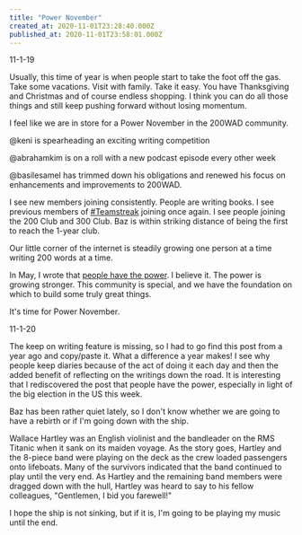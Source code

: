```yaml
---
title: "Power November"
created_at: 2020-11-01T23:28:40.000Z
published_at: 2020-11-01T23:58:01.000Z
---
```

11-1-19

Usually, this time of year is when people start to take the foot off the gas. Take some vacations. Visit with family. Take it easy. You have Thanksgiving and Christmas and of course endless shopping. I think you can do all those things and still keep pushing forward without losing momentum.

I feel like we are in store for a Power November in the 200WAD community.

@keni is spearheading an exciting writing competition

@abrahamkim is on a roll with a new podcast episode every other week

@basilesamel has trimmed down his obligations and renewed his focus on enhancements and improvements to 200WAD.

I see new members joining consistently. People are writing books. I see previous members of [#Teamstreak](#Teamstreak) joining once again. I see people joining the 200 Club and 300 Club. Baz is within striking distance of being the first to reach the 1-year club.

Our little corner of the internet is steadily growing one person at a time writing 200 words at a time.

In May, I wrote that [people have the power](https://200wordsaday.com/words/people-have-the-power-181665ce55662e948d). I believe it. The power is growing stronger. This community is special, and we have the foundation on which to build some truly great things.

It's time for Power November.

11-1-20

The keep on writing feature is missing, so I had to go find this post from a year ago and copy/paste it. What a difference a year makes! I see why people keep diaries because of the act of doing it each day and then the added benefit of reflecting on the writings down the road. It is interesting that I rediscovered the post that people have the power, especially in light of the big election in the US this week.

Baz has been rather quiet lately, so I don't know whether we are going to have a rebirth or if I'm going down with the ship. 

Wallace Hartley was an English violinist and the bandleader on the RMS Titanic when it sank on its maiden voyage. As the story goes, Hartley and the 8-piece band were playing on the deck as the crew loaded passengers onto lifeboats. Many of the survivors indicated that the band continued to play until the very end. As Hartley and the remaining band members were dragged down with the hull, Hartley was heard to say to his fellow colleagues, "Gentlemen, I bid you farewell!"

I hope the ship is not sinking, but if it is, I'm going to be playing my music until the end.
